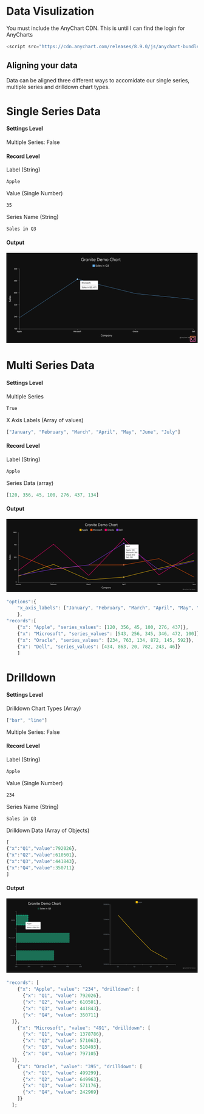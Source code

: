 # Data Visulization
You must include the AnyChart CDN. This is until I can find the login for AnyCharts
```js
<script src="https://cdn.anychart.com/releases/8.9.0/js/anychart-bundle.min.js"></script>
```
## Aligning your data
Data can be aligned three different ways to accomidate our single series, multiple series and drilldown chart types.

# Single Series Data
#### Settings Level
Multiple Series: False
#### Record Level
Label (String)
```html
Apple
```
Value (Single Number)
```html
35
```
Series Name (String)
```html
Sales in Q3
```
#### Output
![Single Series Chart](../../screenshots/granite_dv_single_series.jpg)

# Multi Series Data
#### Settings Level
Multiple Series
```html
True
```
X Axis Labels (Array of values)
``` js
["January", "February", "March", "April", "May", "June", "July"]
```
#### Record Level
Label (String)
```html
Apple
```
Series Data (array)
```js
[120, 356, 45, 100, 276, 437, 134]
```
#### Output
![Multi Series Chart](../../screenshots/granite_dv_multi_series.jpg)
```js
"options":{
    "x_axis_labels": ["January", "February", "March", "April", "May", "June"]
    },
"records":[
    {"x": "Apple", "series_values": [120, 356, 45, 100, 276, 437]},
    {"x": "Microsoft", "series_values": [543, 256, 345, 346, 472, 100]},
    {"x": "Oracle", "series_values": [234, 763, 134, 872, 145, 592]},
    {"x": "Dell", "series_values": [434, 863, 20, 782, 243, 46]}
    ]
```

# Drilldown
#### Settings Level
Drilldown Chart Types (Array)
```js
["bar", "line"]
```
Multiple Series: False
#### Record Level
Label (String)
```html
Apple
```
Value (Single Number)
```html
234
```
Series Name (String)
```html
Sales in Q3
```
Drilldown Data (Array of Objects)
``` js
[
{"x":"Q1","value":792026},
{"x":"Q2","value":610501},
{"x":"Q3","value":441843},
{"x":"Q4","value":350711}
]
```
#### Output
![Multi Series Chart](../../screenshots/granite_dv_drilldown.jpg)
```js
"records": [
    {"x": "Apple", "value": "234", "drilldown": [
      {"x": "Q1", "value": 792026},
      {"x": "Q2", "value": 610501},
      {"x": "Q3", "value": 441843},
      {"x": "Q4", "value": 350711}
  ]},
    {"x": "Microsoft", "value": "491", "drilldown": [
      {"x": "Q1", "value": 1378786},
      {"x": "Q2", "value": 571063},
      {"x": "Q3", "value": 510493},
      {"x": "Q4", "value": 797105}
  ]},
    {"x": "Oracle", "value": "395", "drilldown": [
      {"x": "Q1", "value": 499299},
      {"x": "Q2", "value": 649963},
      {"x": "Q3", "value": 571176},
      {"x": "Q4", "value": 242969}
    ]}
  ];
```

